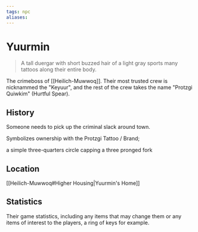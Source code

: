 ```yaml
---
tags: npc
aliases: 
---
```

# Yuurmin

> A tall duergar with short buzzed hair of a light gray sports many tattoos along their entire body.

The crimeboss of [[Heilich-Muwwoq]]. Their most trusted crew is nicknammed the "Keyuur", and the rest of the crew takes the name "Protzgi Quiwkim" (Hurtful Spear).

## History
Someone needs to pick up the criminal slack around town.

Symbolizes ownership with the Protzgi Tattoo / Brand;

a simple three-quarters circle capping a three pronged fork

## Location
[[Heilich-Muwwoq#Higher Housing|Yuurmin's Home]]

## Statistics
Their game statistics, including any items that may change them or any items of interest to the players, a ring of keys for example.